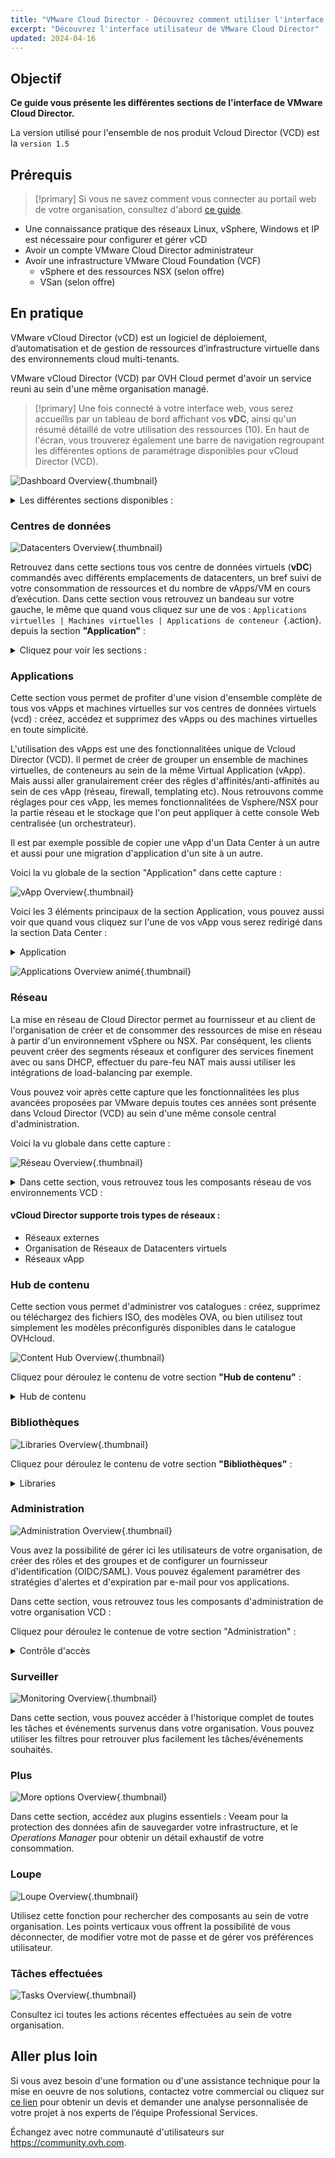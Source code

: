 ```yaml
---
title: "VMware Cloud Director - Découvrez comment utiliser l'interface utilisateur de VCD"
excerpt: "Découvrez l'interface utilisateur de VMware Cloud Director"
updated: 2024-04-16
---
```


## Objectif

**Ce guide vous présente les différentes sections de l'interface de VMware Cloud Director.** 

La version utilisé pour l'ensemble de nos produit Vcloud Director (VCD) est la `version 1.5`

## Prérequis

>[!primary]
> Si vous ne savez comment vous connecter au portail web de votre organisation, consultez d'abord [ce guide](/pages/hosted_private_cloud/hosted_private_cloud_powered_by_vmware/vcd-logging).

- Une connaissance pratique des réseaux Linux, vSphere, Windows et IP est nécessaire pour configurer et gérer vCD
- Avoir un compte VMware Cloud Director administrateur
- Avoir une infrastructure VMware Cloud Foundation (VCF)
  - vSphere et des ressources NSX (selon offre)
  - VSan (selon offre)

## En pratique

VMware vCloud Director (vCD) est un logiciel de déploiement, d’automatisation et de gestion de ressources d’infrastructure virtuelle dans des environnements cloud multi-tenants.

[comment]: <> (Réécriture de l'introduction "En pratique" pour accès plus le propos sur le service que fournis OVH afin de se démarquer de VMware)
VMware vCloud Director (VCD) par OVH Cloud permet d'avoir un service reuni au sein d'une même organisation managé.

>[!primary]
> Une fois connecté à votre interface web, vous serez accueillis par un tableau de bord affichant vos **vDC**, ainsi qu'un résumé détaillé de votre utilisation des ressources (10). En haut de l'écran, vous trouverez également une barre de navigation regroupant les différentes options de paramétrage disponibles pour vCloud Director (VCD).

![Dashboard Overview](images/vcd-dashboard-overview.png){.thumbnail}

<details>
<summary>Les différentes sections disponibles :</summary>

1. **Centre de données**
2. **Applications**
3. **Mise en réseau**
4. **Hub de contenu**
5. **Administration**
6. **Surveiller**
7. **Plus**
8. **Loupe**
9. **Tâches effectuées**
10. **Ressources utilisées**
</details>

### Centres de données

![Datacenters Overview](images/vcd_overview_datacenter.gif){.thumbnail}

Retrouvez dans cette sections tous vos centre de données virtuels (**vDC**) commandés avec différents emplacements de datacenters, un bref suivi de votre consommation de ressources et du nombre de vApps/VM en cours d’exécution.
Dans cette section vous retrouvez un bandeau sur votre gauche, le même que quand vous cliquez sur une de vos : `Applications virtuelles | Machines virtuelles | Applications de conteneur `{.action}. depuis la section **"Application"** :

<details>
<summary>Cliquez pour voir les sections :</summary>

<summary>Calculer :</summary>

- `vApp`{.action}.
- `Machines virtuelles`{.action}.
- `Règles d'affinité`{.action}.

<summary>Mise en réseaux :</summary>

- `Réseaux`{.action}.
- `Dispositifs Edge`{.action}.

<summary>Stockage :</summary>

- `Disques nommés`{.action}.
- `Stratégies de stockage`{.action}.

<summary>Paramètres :</summary>

- `Génèral`{.action}.
- `Métadonnées`{.action}.
- `Partage`{.action}.
- `Stratégies Kubernetes`{.action}.
</details>

### Applications

Cette section vous permet de profiter d'une vision d'ensemble complète de tous vos vApps et machines virtuelles sur vos centres de données virtuels (vcd) : créez, accédez et supprimez des vApps ou des machines virtuelles en toute simplicité.

L'utilisation des vApps est une des fonctionnalitées unique de Vcloud Director (VCD). Il permet de créer de grouper un ensemble de machines virtuelles, de conteneurs au sein de la même Virtual Application (vApp). Mais aussi aller granulairement créer des rêgles d'affinités/anti-affinités au sein de ces vApp (réseau, firewall, templating etc).
Nous retrouvons comme réglages pour ces vApp, les memes fonctionnalitées de Vsphere/NSX pour la partie réseau et le stockage que l'on peut appliquer à cette console Web centralisée (un orchestrateur).

Il est par exemple possible de copier une vApp d'un Data Center à un autre et aussi pour une migration d'application d'un site à un autre.

Voici la vu globale de la section "Application" dans cette capture : 

![vApp Overview](images/vcd-Vapp-view.png){.thumbnail}

Voici les 3 éléments principaux de la section Application, vous pouvez aussi voir que quand vous cliquez sur l'une de vos vApp vous serez redirigé dans la section Data Center :
<details>
<summary>Application</summary>

- `Applications virtuelles`
- `Machines virtuelles`
- `Applications de conteneur`
</details>

![Applications Overview animé](images/vcd_overview_application.gif){.thumbnail}

### Réseau

La mise en réseau de Cloud Director permet au fournisseur et au client de l'organisation de créer et de consommer des ressources de mise en réseau à partir d'un environnement vSphere ou NSX. 
Par conséquent, les clients peuvent créer des segments réseaux et configurer des services finement avec ou sans DHCP, effectuer du pare-feu NAT mais aussi utiliser les intégrations de load-balancing par exemple.

Vous pouvez voir après cette capture que les fonctionnalitées les plus avancées proposées par VMware depuis toutes ces années sont présente dans Vcloud Director (VCD) au sein d'une même console central d'administration.

Voici la vu globale dans cette capture :

![Réseau Overview](images/vcd_overview_networking.gif){.thumbnail}

<details>
<summary>Dans cette section, vous retrouvez tous les composants réseau de vos environnements VCD :</summary>

- `Réseaux`
- `Passerelles Edge`
- `Passerelles de fournisseur`
- `Espaces IP`
- `Groupes de centres de données`
- `Balises de sécurité`

</details>

#### vCloud Director supporte trois types de réseaux :
- Réseaux externes
- Organisation de Réseaux de Datacenters virtuels
- Réseaux vApp
  

### Hub de contenu

Cette section vous permet d'administrer vos catalogues : créez, supprimez ou téléchargez des fichiers ISO, des modèles OVA, ou bien utilisez tout simplement les modèles préconfigurés disponibles dans le catalogue OVHcloud.

![Content Hub Overview](images/vcd_overview_content-hub.gif){.thumbnail}

Cliquez pour déroulez le contenu de votre section **"Hub de contenu"** :
<details>
<summary>Hub de contenu</summary>

- `Bienvenu dans le Hub de contenu`
- `Contenu`
- `Catalogues`
- `Gérer des ressources : VMware Marketplace / Référentiel Helm Chart / Kubernetes Operator`
</details>

### Bibliothèques

![Libraries Overview](images/VCD-libraries-overview.png){.thumbnail}

Cliquez pour déroulez le contenu de votre section **"Bibliothèques"** :
<details>
<summary>Libraries</summary>

- `Bibliothèques de contenu`
- `Services`
</details>


### Administration

![Administration Overview](images/vcd_overview_administration.gif){.thumbnail}

Vous avez la possibilité de gérer ici les utilisateurs de votre organisation, de créer des rôles et des groupes et de configurer un fournisseur d'identification (OIDC/SAML). Vous pouvez également paramétrer des stratégies d'alertes et d'expiration par e-mail pour vos applications.

Dans cette section, vous retrouvez tous les composants d'administration de votre organisation VCD :

Cliquez pour déroulez le contenue de votre section "Administration" :

<details>
<summary>Contrôle d'accès</summary>

- `Utilisateurs`
- `Groupes`
- `Rôles`

<summary>Fournisseur d'identités</summary>

- `SAML`
- `OIDC`

<summary>Gestion des certificats</summary>

- `Bibliothèque de certificats`

<summary>Organisations :</summary>
<summary>Paramètres :</summary>

- `Général`
- `E-mail`
- `Personnalisation invité`
- `Métadonnées`
- `Multisite`
- `Stratégies`
- `Quotas`

</details>


### Surveiller

![Monitoring Overview](images/vcd_overview_monitor.gif){.thumbnail}

Dans cette section, vous pouvez accéder à l'historique complet de toutes les tâches et événements survenus dans votre organisation. Vous pouvez utiliser les filtres pour retrouver plus facilement les tâches/événements souhaités.

### Plus

![More options Overview](images/vcd_overview_more.gif){.thumbnail}

Dans cette section, accédez aux plugins essentiels : Veeam pour la protection des données afin de sauvegarder votre infrastructure, et le *Operations Manager* pour obtenir un détail exhaustif de votre consommation.

### Loupe

![Loupe Overview](images/vcd_overview_loupe.gif){.thumbnail}

Utilisez cette fonction pour rechercher des composants au sein de votre organisation. Les points verticaux vous offrent la possibilité de vous déconnecter, de modifier votre mot de passe et de gérer vos préférences utilisateur.

### Tâches effectuées

![Tasks Overview](images/vcd-recent-tasks-overview.png){.thumbnail}

Consultez ici toutes les actions récentes effectuées au sein de votre organisation.

## Aller plus loin

Si vous avez besoin d'une formation ou d'une assistance technique pour la mise en oeuvre de nos solutions, contactez votre commercial ou cliquez sur [ce lien](https://www.ovhcloud.com/fr/professional-services/) pour obtenir un devis et demander une analyse personnalisée de votre projet à nos experts de l’équipe Professional Services.

Échangez avec notre communauté d'utilisateurs sur <https://community.ovh.com>.
